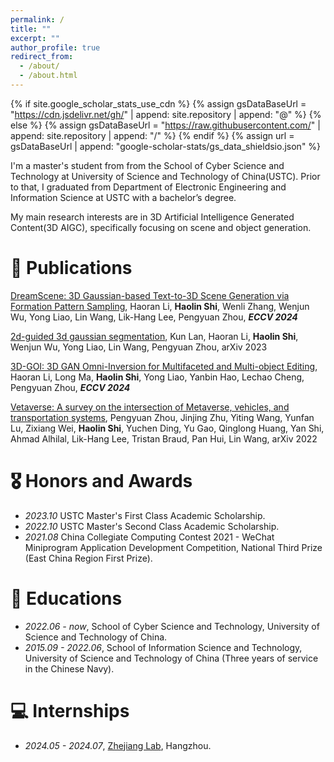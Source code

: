 ```yaml
---
permalink: /
title: ""
excerpt: ""
author_profile: true
redirect_from: 
  - /about/
  - /about.html
---
```


{% if site.google_scholar_stats_use_cdn %}
{% assign gsDataBaseUrl = "https://cdn.jsdelivr.net/gh/" | append: site.repository | append: "@" %}
{% else %}
{% assign gsDataBaseUrl = "https://raw.githubusercontent.com/" | append: site.repository | append: "/" %}
{% endif %}
{% assign url = gsDataBaseUrl | append: "google-scholar-stats/gs_data_shieldsio.json" %}

<span class='anchor' id='about-me'></span>

I'm a master's student from from the School of Cyber Science and Technology at University of Science and Technology of China(USTC). Prior to that, I graduated from Department of Electronic Engineering and Information Science at USTC with a bachelor’s degree.

My main research interests are in 3D Artificial Intelligence Generated Content(3D AIGC), specifically focusing on scene and object generation.

<!-- # 🔥 News
- *2022.02*: &nbsp;🎉🎉 Lorem ipsum dolor sit amet, consectetur adipiscing elit. Vivamus ornare aliquet ipsum, ac tempus justo dapibus sit amet. 
- *2022.02*: &nbsp;🎉🎉 Lorem ipsum dolor sit amet, consectetur adipiscing elit. Vivamus ornare aliquet ipsum, ac tempus justo dapibus sit amet.  -->

# 📝 Publications 

<!--div class='paper-box'><div class='paper-box-image'><div><div class="badge">CVPR 2016</div><img src='images/500x300.png' alt="sym" width="100%"></div></div>
<div class='paper-box-text' markdown="1"-->

[DreamScene: 3D Gaussian-based Text-to-3D Scene Generation via Formation Pattern Sampling](https://dreamscene-project.github.io/), Haoran Li, **Haolin Shi**, Wenli Zhang, Wenjun Wu, Yong Liao, Lin Wang, Lik-Hang Lee, Pengyuan Zhou, ***ECCV 2024***

[2d-guided 3d gaussian segmentation](https://arxiv.org/abs/2312.16047), Kun Lan, Haoran Li, **Haolin Shi**, Wenjun Wu, Yong Liao, Lin Wang, Pengyuan Zhou, arXiv 2023

[3D-GOI: 3D GAN Omni-Inversion for Multifaceted and Multi-object Editing](https://3d-goi.github.io), Haoran Li, Long Ma, **Haolin Shi**, Yong Liao, Yanbin Hao, Lechao Cheng, Pengyuan Zhou, ***ECCV 2024***

[Vetaverse: A survey on the intersection of Metaverse, vehicles, and transportation systems](https://arxiv.org/abs/2210.15109), Pengyuan Zhou, Jinjing Zhu, Yiting Wang, Yunfan Lu, Zixiang Wei, **Haolin Shi**, Yuchen Ding, Yu Gao, Qinglong Huang, Yan Shi, Ahmad Alhilal, Lik-Hang Lee, Tristan Braud, Pan Hui, Lin Wang, arXiv 2022

<!-- [**Project**](https://scholar.google.com/citations?view_op=view_citation&hl=zh-CN&user=DhtAFkwAAAAJ&citation_for_view=DhtAFkwAAAAJ:ALROH1vI_8AC) <strong><span class='show_paper_citations' data='DhtAFkwAAAAJ:ALROH1vI_8AC'></span></strong> -->
<!-- - Lorem ipsum dolor sit amet, consectetur adipiscing elit. Vivamus ornare aliquet ipsum, ac tempus justo dapibus sit amet.  -->
<!-- </div> -->
<!-- </div> -->

<!-- - [Lorem ipsum dolor sit amet, consectetur adipiscing elit. Vivamus ornare aliquet ipsum, ac tempus justo dapibus sit amet](https://github.com), A, B, C, **CVPR 2020** -->

# 🎖 Honors and Awards
- *2023.10* USTC Master's First Class Academic Scholarship. 
- *2022.10* USTC Master's Second Class Academic Scholarship. 
- *2021.08* China Collegiate Computing Contest 2021 - WeChat Miniprogram Application Development Competition, National Third Prize (East China Region First Prize). 

# 📖 Educations
- *2022.06 - now*, School of Cyber Science and Technology, University of Science and Technology of China. 
- *2015.09 - 2022.06*, School of Information Science and Technology, University of Science and Technology of China (Three years of service in the Chinese Navy). 

<!-- # 💬 Invited Talks
- *2021.06*, Lorem ipsum dolor sit amet, consectetur adipiscing elit. Vivamus ornare aliquet ipsum, ac tempus justo dapibus sit amet. 
- *2021.03*, Lorem ipsum dolor sit amet, consectetur adipiscing elit. Vivamus ornare aliquet ipsum, ac tempus justo dapibus sit amet.  \| [\[video\]](https://github.com/) -->

# 💻 Internships
- *2024.05 - 2024.07*, [Zhejiang Lab](http://www.zhejianglab.com/), Hangzhou.
